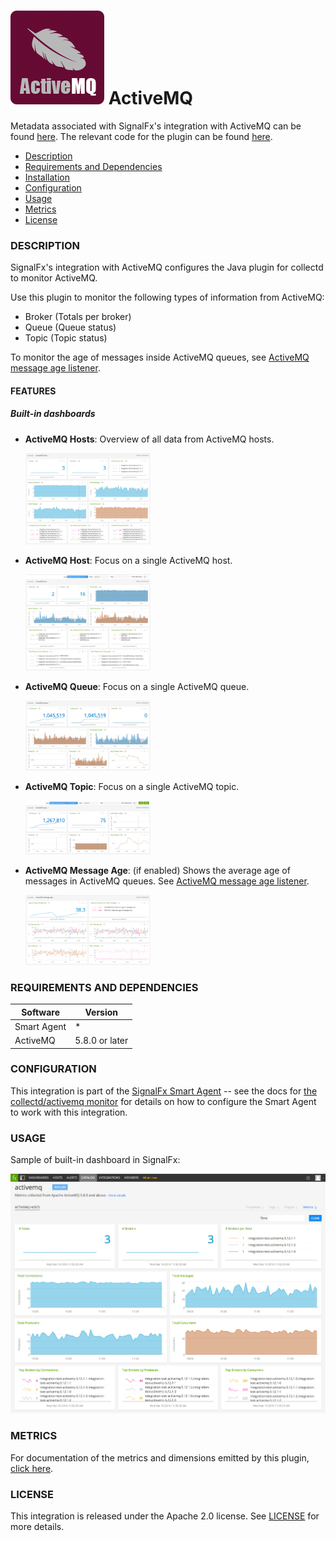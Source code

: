# ![](./img/integrations_activemq.png) ActiveMQ

Metadata associated with SignalFx's integration with ActiveMQ can be found <a target="_blank" href="https://github.com/signalfx/integrations/tree/release/activemq">here</a>. The relevant code for the plugin can be found <a target="_blank" href="https://github.com/signalfx/activemq-integration">here</a>.

- [Description](#description)
- [Requirements and Dependencies](#requirements-and-dependencies)
- [Installation](#installation)
- [Configuration](#configuration)
- [Usage](#usage)
- [Metrics](#metrics)
- [License](#license)

### DESCRIPTION

SignalFx's integration with ActiveMQ configures the Java plugin for collectd to monitor ActiveMQ.

Use this plugin to monitor the following types of information from ActiveMQ:

* Broker (Totals per broker)
* Queue (Queue status)
* Topic (Topic status)

To monitor the age of messages inside ActiveMQ queues, see [ActiveMQ message age listener](https://github.com/signalfx/integrations/tree/master/amq-message-age)[](sfx_link:amq-message-age).

#### FEATURES

##### Built-in dashboards

- **ActiveMQ Hosts**: Overview of all data from ActiveMQ hosts.

  [<img src='./img/dashboard_activemq_hosts.png' width=200px>](./img/dashboard_activemq_hosts.png)

- **ActiveMQ Host**: Focus on a single ActiveMQ host.

  [<img src='./img/dashboard_activemq_host.png' width=200px>](./img/dashboard_activemq_host.png)

- **ActiveMQ Queue**: Focus on a single ActiveMQ queue.

  [<img src='./img/dashboard_activemq_queue.png' width=200px>](./img/dashboard_activemq_queue.png)

- **ActiveMQ Topic**: Focus on a single ActiveMQ topic.

  [<img src='./img/dashboard_activemq_topic.png' width=200px>](./img/dashboard_activemq_topic.png)

- **ActiveMQ Message Age**: (if enabled) Shows the average age of messages in ActiveMQ queues. See [ActiveMQ message age listener](https://github.com/signalfx/integrations/tree/master/amq-message-age)[](sfx_link:amq-message-age).

  [<img src='./img/dashboard_activemq_messageage.png' width=200px>](./img/dashboard_activemq_messageage.png)

### REQUIREMENTS AND DEPENDENCIES

| Software    | Version        |
|-------------|----------------|
| Smart Agent |       *        |
| ActiveMQ    | 5.8.0 or later |

### CONFIGURATION

This integration is part of the <a
href="https://docs.signalfx.com/en/latest/integrations/agent/index.html"
target="_blank">SignalFx Smart Agent</a> -- see the docs for <a
href="https://docs.signalfx.com/en/latest/integrations/agent/monitors/collectd-activemq.html"
target="_blank">the collectd/activemq monitor</a> for details on how to configure
the Smart Agent to work with this integration.

### USAGE

Sample of built-in dashboard in SignalFx:

![](././img/dashboard_activemq.png)

### METRICS

For documentation of the metrics and dimensions emitted by this plugin, [click here](./docs).

### LICENSE

This integration is released under the Apache 2.0 license. See [LICENSE](./LICENSE) for more details.
